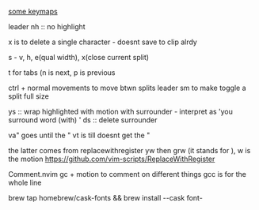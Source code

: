 [some keymaps](https://youtu.be/vdn_pKJUda8)

leader nh :: no highlight

x is to delete a single character - doesnt save to clip alrdy

s - v, h, e(qual width), x(close current split)

t for tabs (n is next, p is previous

ctrl + normal movements to move btwn splits
leader sm to make toggle a split full size

ys<motion><surrounder> :: wrap highlighted with motion with surrounder   - interpret as 'you surround word (with) <surrounder>'
ds<surrounder> :: delete surrounder

va" goes until the " vt is till doesnt get the "

the latter comes from replacewithregister
yw then grw (it stands for ), w is the motion
https://github.com/vim-scripts/ReplaceWithRegister

Comment.nvim
gc + motion to comment on different things
gcc is for the whole line

brew tap homebrew/cask-fonts && brew install --cask font-
